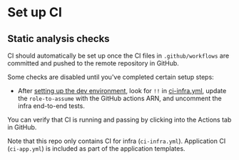 # Set up CI

## Static analysis checks

CI should automatically be set up once the CI files in `.github/workflows` are committed and pushed to the remote repository in GitHub.

Some checks are disabled until you've completed certain setup steps:

* After [setting up the dev environment](../docs/infra/set-up-app-env.md), look for `!!` in [ci-infra.yml](../.github/workflows/ci-infra.yml), update the `role-to-assume` with the GitHub actions ARN, and uncomment the infra end-to-end tests.

You can verify that CI is running and passing by clicking into the Actions tab in GitHub.

Note that this repo only contains CI for infra (`ci-infra.yml`). Application CI (`ci-app.yml`) is included as part of the application templates.

